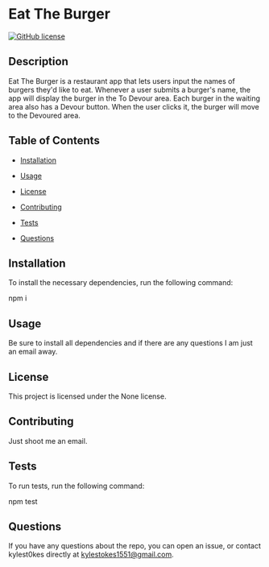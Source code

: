 
# Eat The Burger
[![GitHub license](https://img.shields.io/badge/license-None-important.svg)](https://github.com/kylest0kes/eat_the_burger)

## Description

Eat The Burger is a restaurant app that lets users input the names of burgers they'd like to eat. Whenever a user submits a burger's name, the app will display the burger in the To Devour area. Each burger in the waiting area also has a Devour button. When the user clicks it, the burger will move to the Devoured area.

## Table of Contents

* [Installation](#installation)

* [Usage](#usage)

* [License](#license)

* [Contributing](#contributing)

* [Tests](#tests)

* [Questions](#questions)

## Installation

To install the necessary dependencies, run the following command:

npm i

## Usage

Be sure to install all dependencies and if there are any questions I am just an email away.

## License

This project is licensed under the None license.

## Contributing

Just shoot me an email.

## Tests

To run tests, run the following command:

npm test

## Questions

If you have any questions about the repo, you can open an issue, or contact kylest0kes directly at kylestokes1551@gmail.com.
